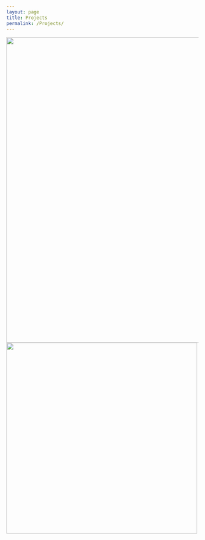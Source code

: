 ```yaml
---
layout: page
title: Projects
permalink: /Projects/
---
```



<img align="left" width="800" height="800" src="{{ site.url }}{{ site.baseurl }}/docs/assets/timeline.jpg" class="img-responsive" />

<img align="center" width="500" height="500" src="{{ site.url }}{{ site.baseurl }}/docs/assets/macropru.jpg" class="img-responsive" />

